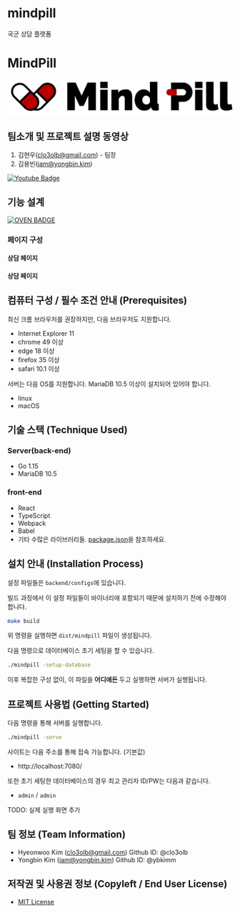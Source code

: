 # mindpill

국군 상담 플랫폼

# MindPill

![MindPill Logo](./MindPill-Logo.png)

## 팀소개 및 프로젝트 설명 동영상

1. 김현우(clo3olb@gmail.com) - 팀장
2. 김용빈(iam@yongbin.kim)

[![Youtube Badge](https://img.shields.io/badge/Youtube-ff3333?style=for-the-badge&&logo=Youtube&link=https://youtu.be/ANlnm6GSKBA?t)](https://youtu.be/ANlnm6GSKBA?t=0s)

## 기능 설계
[![OVEN BADGE](https://img.shields.io/badge/Oven-eeeeee?style=for-the-badge&&logo=oven&link=https://ovenapp.io/view/AHcBoMRVeyWNMQCxalwQzFjiFoj1sWRS/)](https://ovenapp.io/view/AHcBoMRVeyWNMQCxalwQzFjiFoj1sWRS/)

### 페이지 구성
#### 상담 페이지
#### 상담 페이지


## 컴퓨터 구성 / 필수 조건 안내 (Prerequisites)

최신 크롬 브라우저를 권장하지만, 다음 브라우저도 지원합니다.

<!-- TODO: 임시로 작성하였고, 추후 다시 작성해야 함! -->

- Internet Explorer 11
- chrome 49 이상
- edge 18 이상
- firefox 35 이상
- safari 10.1 이상

서버는 다음 OS를 지원합니다. MariaDB 10.5 이상이 설치되어 있어야 합니다.

- linux
- macOS

## 기술 스택 (Technique Used)

<!-- TODO: 보기 좋은 이미지 만들기 -->

### Server(back-end)

- Go 1.15
- MariaDB 10.5

### front-end

- React
- TypeScript
- Webpack
- Babel
- 기타 수많은 라이브러리들. [package.json](./package.json)을 참조하세요.

## 설치 안내 (Installation Process)

설정 파일들은 `backend/configs`에 있습니다.

빌드 과정에서 이 설정 파일들이 바이너리에 포함되기 때문에 설치하기 전에 수정해야 합니다.

```bash
make build
```

위 명령을 실행하면 `dist/mindpill` 파일이 생성됩니다.

다음 명령으로 데이터베이스 초기 세팅을 할 수 있습니다.

```bash
./mindpill -setup-database
```

이후 복잡한 구성 없이, 이 파일을 **어디에든** 두고 실행하면 서버가 실행됩니다.

## 프로젝트 사용법 (Getting Started)

다음 명령을 통해 서버를 실행합니다.

```bash
./mindpill -serve
```

사이트는 다음 주소를 통해 접속 가능합니다. (기본값)

- http://localhost:7080/

또한 초기 세팅한 데이터베이스의 경우 최고 관리자 ID/PW는 다음과 같습니다.

- `admin` / `admin`

TODO: 실제 실행 화면 추가

## 팀 정보 (Team Information)

- Hyeonwoo Kim (clo3olb@gmail.com) Github ID: @clo3olb
- Yongbin Kim (iam@yongbin.kim) Github ID: @ybkimm

## 저작권 및 사용권 정보 (Copyleft / End User License)

- [MIT License](./LICENSE)
